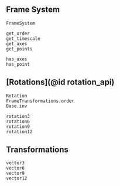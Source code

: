 ## Frame System

```@docs 
FrameSystem

get_order 
get_timescale 
get_axes 
get_points 

has_axes 
has_point
```

## [Rotations](@id rotation_api)

```@docs 
Rotation
FrameTransformations.order
Base.inv

rotation3
rotation6
rotation9
rotation12
```

## Transformations 

```@docs 
vector3
vector6
vector9 
vector12 
```